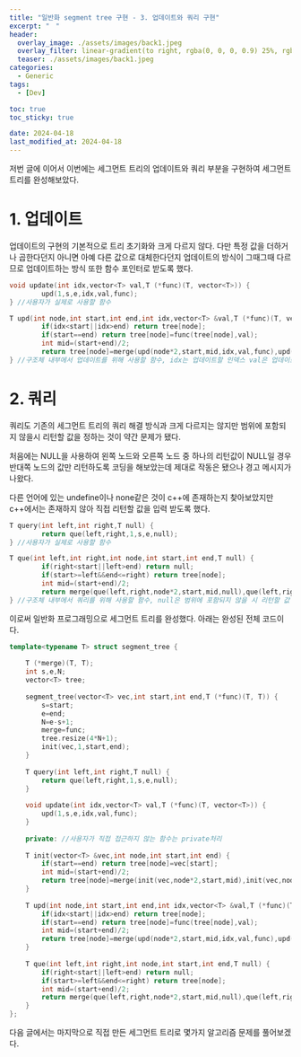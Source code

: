 ```yaml
---
title: "일반화 segment tree 구현 - 3. 업데이트와 쿼리 구현"
excerpt: "ㅤ"
header:
  overlay_image: ./assets/images/back1.jpeg
  overlay_filter: linear-gradient(to right, rgba(0, 0, 0, 0.9) 25%, rgba(0, 0, 0, 0))
  teaser: ./assets/images/back1.jpeg
categories:
  - Generic
tags:
  - [Dev]

toc: true
toc_sticky: true

date: 2024-04-18
last_modified_at: 2024-04-18
---
```

저번 글에 이어서 이번에는 세그먼트 트리의 업데이트와 쿼리 부분을 구현하여 세그먼트 트리를 완성해보았다.

<h1>1. 업데이트</h1>

업데이트의 구현의 기본적으로 트리 초기화와 크게 다르지 않다. 다만 특정 값을 더하거나 곱한다던지 아니면 아예 다른 값으로 대체한다던지 업데이트의 방식이 그때그때 다르므로 업데이트하는 방식 또한 함수 포인터로 받도록 했다.
```cpp
void update(int idx,vector<T> val,T (*func)(T, vector<T>)) {
		upd(1,s,e,idx,val,func);
} //사용자가 실제로 사용할 함수

T upd(int node,int start,int end,int idx,vector<T> &val,T (*func)(T, vector<T>)) {
		if(idx<start||idx>end) return tree[node];
		if(start==end) return tree[node]=func(tree[node],val);
		int mid=(start+end)/2;
		return tree[node]=merge(upd(node*2,start,mid,idx,val,func),upd(node*2+1,mid+1,end,idx,val,func));
} //구조체 내부에서 업데이트를 위해 사용할 함수, idx는 업데이트할 인덱스 val은 업데이트에 사용할 값들
```

<h1>2. 쿼리</h1>

쿼리도 기존의 세그먼트 트리의 쿼리 해결 방식과 크게 다르지는 않지만 범위에 포함되지 않을시 리턴할 값을 정하는 것이 약간 문제가 됐다.

처음에는 NULL을 사용하여 왼쪽 노드와 오른쪽 노드 중 하나의 리턴값이 NULL일 경우 반대쪽 노드의 값만 리턴하도록 코딩을 해보았는데 제대로 작동은 됐으나 경고 메시지가 나왔다.

다른 언어에 있는 undefine이나 none같은 것이 c++에 존재하는지 찾아보았지만 c++에서는 존재하지 않아 직접 리턴할 값을 입력 받도록 했다.
```cpp
T query(int left,int right,T null) {
        return que(left,right,1,s,e,null);
} //사용자가 실제로 사용할 함수

T que(int left,int right,int node,int start,int end,T null) {
        if(right<start||left>end) return null;
        if(start>=left&&end<=right) return tree[node];
        int mid=(start+end)/2;
        return merge(que(left,right,node*2,start,mid,null),que(left,right,node*2+1,mid+1,end,null));
} //구조체 내부에서 쿼리를 위해 사용할 함수, null은 범위에 포함되지 않을 시 리턴할 값
```

이로써 일반화 프로그래밍으로 세그먼트 트리를 완성했다.  아래는 완성된 전체 코드이다.

```cpp
template<typename T> struct segment_tree {
	
	T (*merge)(T, T);
	int s,e,N;
	vector<T> tree;
	
	segment_tree(vector<T> vec,int start,int end,T (*func)(T, T)) {
		s=start;
		e=end;
		N=e-s+1;
		merge=func;
		tree.resize(4*N+1);
		init(vec,1,start,end);
	}
	
	T query(int left,int right,T null) {
		return que(left,right,1,s,e,null);
	}
	
	void update(int idx,vector<T> val,T (*func)(T, vector<T>)) {
		upd(1,s,e,idx,val,func);
	}
	
	private: //사용자가 직접 접근하지 않는 함수는 private처리
	
	T init(vector<T> &vec,int node,int start,int end) {
		if(start==end) return tree[node]=vec[start];
		int mid=(start+end)/2;
		return tree[node]=merge(init(vec,node*2,start,mid),init(vec,node*2+1,mid+1,end));
	}
	
	T upd(int node,int start,int end,int idx,vector<T> &val,T (*func)(T, vector<T>)) {
		if(idx<start||idx>end) return tree[node];
		if(start==end) return tree[node]=func(tree[node],val);
		int mid=(start+end)/2;
		return tree[node]=merge(upd(node*2,start,mid,idx,val,func),upd(node*2+1,mid+1,end,idx,val,func));
	}
	
	T que(int left,int right,int node,int start,int end,T null) {
		if(right<start||left>end) return null;
		if(start>=left&&end<=right) return tree[node];
		int mid=(start+end)/2;
		return merge(que(left,right,node*2,start,mid,null),que(left,right,node*2+1,mid+1,end,null));
	}
};
```

다음 글에서는 마지막으로 직접 만든 세그먼트 트리로 몇가지 알고리즘 문제를 풀어보겠다.